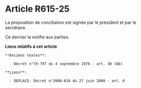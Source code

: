 # Article R615-25

La proposition de conciliation est signée par le président et par le secrétaire.

Ce dernier la notifie aux parties.

**Liens relatifs à cet article**

	**Anciens textes**:

	  - Décret n°79-797 du 4 septembre 1979 - art. 30 (Ab)

	**Liens**:

	  - DEPLACE: Décret n°2008-624 du 27 juin 2008 - art. 6
